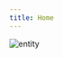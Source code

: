 ```yaml
---
title: Home
---
```


![entity](https://docs.google.com/drawings/d/e/2PACX-1vTRwXAmzNu33Fi78sR1WkjNCTWaW26mOSS7KuQCZCc3j-1FwcnS628sqgcCClQgucp-xCxqp1fd5xG4/pub?w=696&h=536)